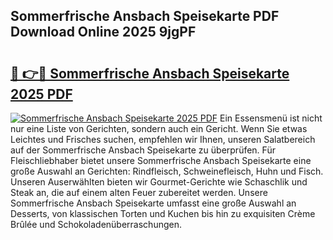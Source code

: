 ## Sommerfrische Ansbach Speisekarte PDF Download Online 2025 9jgPF

# <h2><a href="http://gc8hst.nevu.top/?p=Sommerfrische+Ansbach+Speisekarte">🔗 👉🔴 Sommerfrische Ansbach Speisekarte 2025 PDF</a></h2>

[![Sommerfrische Ansbach Speisekarte 2025 PDF](https://i.imgur.com/dBaPXMq.png)](http://gc8hst.nevu.top/?p=Sommerfrische+Ansbach+Speisekarte)
Ein Essensmenü ist nicht nur eine Liste von Gerichten, sondern auch ein Gericht. Wenn Sie etwas Leichtes und Frisches suchen, empfehlen wir Ihnen, unseren Salatbereich auf der Sommerfrische Ansbach Speisekarte zu überprüfen. Für Fleischliebhaber bietet unsere Sommerfrische Ansbach Speisekarte eine große Auswahl an Gerichten: Rindfleisch, Schweinefleisch, Huhn und Fisch. Unseren Auserwählten bieten wir Gourmet-Gerichte wie Schaschlik und Steak an, die auf einem alten Feuer zubereitet werden. Unsere Sommerfrische Ansbach Speisekarte umfasst eine große Auswahl an Desserts, von klassischen Torten und Kuchen bis hin zu exquisiten Crème Brûlée und Schokoladenüberraschungen.
